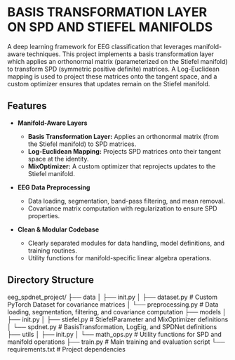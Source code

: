 # BASIS TRANSFORMATION LAYER ON SPD AND STIEFEL MANIFOLDS

A deep learning framework for EEG classification that leverages manifold-aware techniques. This project implements a basis transformation layer which applies an orthonormal matrix (parameterized on the Stiefel manifold) to transform SPD (symmetric positive definite) matrices. A Log-Euclidean mapping is used to project these matrices onto the tangent space, and a custom optimizer ensures that updates remain on the Stiefel manifold.

## Features

- **Manifold-Aware Layers**  
  - **Basis Transformation Layer:** Applies an orthonormal matrix (from the Stiefel manifold) to SPD matrices.  
  - **Log-Euclidean Mapping:** Projects SPD matrices onto their tangent space at the identity.  
  - **MixOptimizer:** A custom optimizer that reprojects updates to the Stiefel manifold.

- **EEG Data Preprocessing**  
  - Data loading, segmentation, band-pass filtering, and mean removal.  
  - Covariance matrix computation with regularization to ensure SPD properties.

- **Clean & Modular Codebase**  
  - Clearly separated modules for data handling, model definitions, and training routines.  
  - Utility functions for manifold-specific linear algebra operations.

## Directory Structure

eeg_spdnet_project/ ├── data │   ├── init.py │   ├── dataset.py # Custom PyTorch Dataset for covariance matrices │   └── preprocessing.py # Data loading, segmentation, filtering, and covariance computation ├── models │   ├── init.py │   ├── stiefel.py # StiefelParameter and MixOptimizer definitions │   └── spdnet.py # BasisTransformation, LogEig, and SPDNet definitions ├── utils │   ├── init.py │   └── math_ops.py # Utility functions for SPD and manifold operations ├── train.py # Main training and evaluation script └── requirements.txt # Project dependencies
